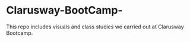 # Clarusway-BootCamp-


This repo includes visuals and class studies we carried out at Clarusway Bootcamp.